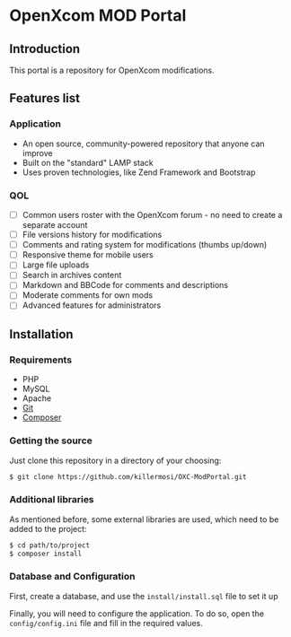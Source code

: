 # OpenXcom MOD Portal

## Introduction

This portal is a repository for OpenXcom modifications.

## Features list

### Application

* An open source, community-powered repository that anyone can improve
* Built on the "standard" LAMP stack
* Uses proven technologies, like Zend Framework and Bootstrap

### QOL

- [ ] Common users roster with the OpenXcom forum - no need to create a separate account
- [ ] File versions history for modifications
- [ ] Comments and rating system for modifications (thumbs up/down)
- [ ] Responsive theme for mobile users
- [ ] Large file uploads
- [ ] Search in archives content
- [ ] Markdown and BBCode for comments and descriptions
- [ ] Moderate comments for own mods
- [ ] Advanced features for administrators

## Installation

### Requirements

* PHP
* MySQL
* Apache
* [Git](https://git-scm.com/)
* [Composer](https://getcomposer.org/)

### Getting the source

Just clone this repository in a directory of your choosing:

```bash
$ git clone https://github.com/killermosi/OXC-ModPortal.git
```

### Additional libraries

As mentioned before, some external libraries are used, which need to be added to the project:

```bash
$ cd path/to/project
$ composer install
```


### Database and Configuration

First, create a database, and use the `install/install.sql` file to set it up

Finally, you will need to configure the application. To do so,
open the `config/config.ini` file and fill in the required values.
